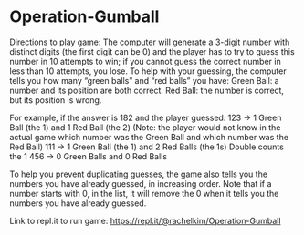 # Operation-Gumball

Directions to play game: 
The computer will generate a 3-digit number with distinct digits (the first digit can be 0) and the player has to try to guess this number in 10 attempts to win; if you cannot guess the correct number in less than 10 attempts, you lose. To help with your guessing, the computer tells you how many “green balls” and “red balls” you have:
Green Ball: a number and its position are both correct.
Red Ball: the number is correct, but its position is wrong.

For example, if the answer is 182 and the player guessed:
123 → 1 Green Ball (the 1) and 1 Red Ball (the 2) 
(Note: the player would not know in the actual game which number was the Green Ball and which number was the Red Ball)
111 → 1 Green Ball (the 1) and 2 Red Balls (the 1s)
Double counts the 1
456 → 0 Green Balls and 0 Red Balls

To help you prevent duplicating guesses, the game also tells you the numbers you have already guessed, in increasing order. Note that if a number starts with 0, in the list, it will remove the 0 when it tells you the numbers you have already guessed.

Link to repl.it to run game: https://repl.it/@rachelkim/Operation-Gumball
